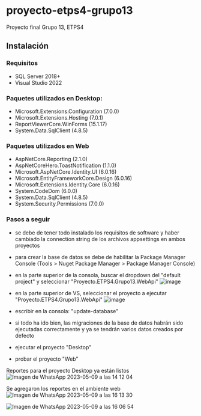 # proyecto-etps4-grupo13
Proyecto final Grupo 13, ETPS4

## Instalación

### Requisitos
- SQL Server 2018+
- Visual Studio 2022

### Paquetes utilizados en Desktop:
- Microsoft.Extensions.Configuration (7.0.0)
- Microsoft.Extensions.Hosting (7.0.1)
- ReportViewerCore.WinForms (15.1.17)
- System.Data.SqlClient (4.8.5)

### Paquetes utilizados en Web
- AspNetCore.Reporting (2.1.0)
- AspNetCoreHero.ToastNotification (1.1.0)
- Microsoft.AspNetCore.Identity.UI (6.0.16)
- Microsoft.EntityFrameworkCore.Design (6.0.16)
- Microsoft.Extensions.Identity.Core (6.0.16)
- System.CodeDom (6.0.0)
- System.Data.SqlClient (4.8.5)
- System.Security.Permissions (7.0.0)

### Pasos a seguir
- se debe de tener todo instalado los requisitos de software y haber cambiado la connection string de los archivos appsettings en ambos proyectos
- para crear la base de datos se debe de habilitar la Package Manager Console (Tools > Nuget Package Manager > Package Manager Console)
- en la parte superior de la consola, buscar el dropdown del "default project" y seleccionar "Proyecto.ETPS4.Grupo13.WebApi"
![image](https://github.com/nexthor/proyecto-etps4-grupo13/assets/10407896/7cb1ca76-610f-4173-9002-aee2f0ebf77f)

- en la parte superior de VS, seleccionar el proyecto a ejecutar "Proyecto.ETPS4.Grupo13.WebApi"
![image](https://github.com/nexthor/proyecto-etps4-grupo13/assets/10407896/f779c63f-77f6-4cc6-9e72-e92725539f8d)

- escribir en la consola: "update-database"
- si todo ha ido bien, las migraciones de la base de datos habrán sido ejecutadas correctamente y ya se tendrán varios datos creados por defecto
- ejecutar el proyecto "Desktop"
- probar el proyecto "Web"

Reportes para el proyecto Desktop ya están listos
![Imagen de WhatsApp 2023-05-09 a las 14 12 04](https://github.com/nexthor/proyecto-etps4-grupo13/assets/10407896/0505546c-15a2-4ecc-a999-69af86217755)


Se agregaron los reportes en el ambiente web
![Imagen de WhatsApp 2023-05-09 a las 16 13 30](https://github.com/nexthor/proyecto-etps4-grupo13/assets/10407896/3d23b5fc-92cc-46ee-8f83-8c322c4dba05)

![Imagen de WhatsApp 2023-05-09 a las 16 06 54](https://github.com/nexthor/proyecto-etps4-grupo13/assets/10407896/d27f2384-d536-47c8-8799-e7583c55aee5)
